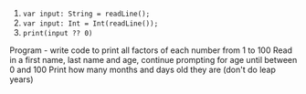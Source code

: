 1. `var input: String = readLine();`
2. `var input: Int = Int(readLine());`
3. `print(input ?? 0)`

Program - write code to print all factors of each number from 1 to 100
Read in a first name, last name and age, continue prompting for age until between 0 and 100
Print how many months and days old they are (don't do leap years)

